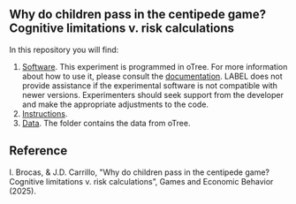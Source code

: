 ## Why do children pass in the centipede game? Cognitive limitations v. risk calculations

In this repository you will find:
1.	[Software](https://github.com/labelinstitute/dev_DM/tree/main/Software/). This experiment is programmed in oTree. 
For more information about how to use it, please consult the [documentation](https://otree.readthedocs.io/en/latest/). 
LABEL does not provide assistance if the experimental software is not compatible with newer versions. Experimenters should seek support from the developer and make the appropriate adjustments to the code.
2.	[Instructions](https://github.com/labelinstitute/dev_DM/tree/main/Instructions/).
3.	[Data](https://github.com/labelinstitute/dev_DM/tree/main/Data/). The folder contains the data from oTree.

## Reference
I. Brocas, & J.D. Carrillo, "Why do children pass in the centipede game? Cognitive limitations v. risk calculations”, Games and Economic Behavior (2025).

